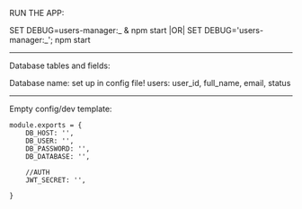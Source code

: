 RUN THE APP:

SET DEBUG=users-manager:_ & npm start 
|OR| 
SET DEBUG='users-manager:_'; npm start

_____________________________________________

 Database tables and fields:

 Database name: set up in config file!
 users: user_id, full_name, email, status

 ____________________________________________

Empty config/dev template:

    module.exports = {
        DB_HOST: '',
        DB_USER: '',
        DB_PASSWORD: '',
        DB_DATABASE: '',

        //AUTH
        JWT_SECRET: '',

    }